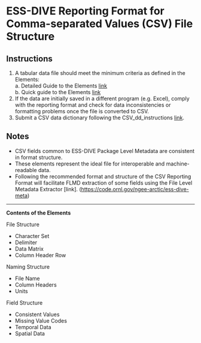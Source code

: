 # ESS-DIVE Reporting Format for Comma-separated Values (CSV) File Structure

## Instructions

1. A tabular data file should meet the minimum criteria as defined in the Elements:  
  a. Detailed Guide to the Elements [link]()  
  b. Quick guide to the Elements [link]() 
2. If the data are initially saved in a different program (e.g. Excel), comply with the reporting format and check for data inconsistencies or formatting problems once the file is converted to CSV.
3. Submit a CSV data dictionary following the CSV_dd_instructions [link]().


## Notes

- CSV fields common to ESS-DIVE Package Level Metadata are consistent in format structure.  
- These elements represent the ideal file for interoperable and machine-readable data. 
- Following the recommended format and structure of the CSV Reporting Format will facilitate FLMD extraction of some fields using the File Level Metadata Extractor [link]. (https://code.ornl.gov/ngee-arctic/ess-dive-meta)

--- 

**Contents of the Elements** 

File Structure
- Character Set
- Delimiter
- Data Matrix
- Column Header Row

Naming Structure
- File Name
- Column Headers
- Units

Field Structure
- Consistent Values
- Missing Value Codes
- Temporal Data
- Spatial Data
